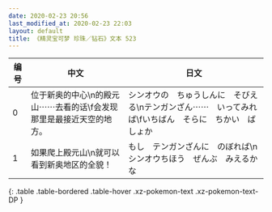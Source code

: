```yaml
---
date: 2020-02-23 20:56
last_modified_at: 2020-02-23 22:03
layout: default
title: 《精灵宝可梦 珍珠／钻石》文本 523
---
```

| 编号 | 中文 | 日文 |
| ---- | ---- | ---- |
| 0 | 位于新奥的中心\n的殿元山⋯⋯去看的话\f会发现那里是最接近天空的地方。 | シンオウの　ちゅうしんに　そびえる\nテンガンざん⋯⋯　いってみれば\fいちばん　そらに　ちかい　ばしょか |
| 1 | 如果爬上殿元山\n就可以看到新奥地区的全貌！ | もし　テンガンざんに　のぼれば\nシンオウちほう　ぜんぶ　みえるかな |
{: .table .table-bordered .table-hover .xz-pokemon-text .xz-pokemon-text-DP }
